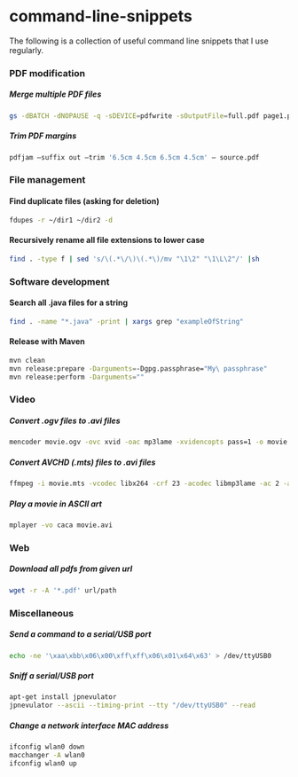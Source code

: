 # command-line-snippets

The following is a collection of useful command line snippets that I use regularly.


### PDF modification

##### Merge multiple PDF files

```bash
gs -dBATCH -dNOPAUSE -q -sDEVICE=pdfwrite -sOutputFile=full.pdf page1.pdf page2.pdf page3.pdf
```
    
##### Trim PDF margins

```bash
pdfjam –suffix out –trim '6.5cm 4.5cm 6.5cm 4.5cm' – source.pdf
```

### File management

#### Find duplicate files (asking for deletion)

```bash
fdupes -r ~/dir1 ~/dir2 -d
```

#### Recursively rename all file extensions to lower case

```bash
find . -type f | sed 's/\(.*\/\)\(.*\)/mv "\1\2" "\1\L\2"/' |sh
```

### Software development

#### Search all .java files for a string

```bash
find . -name "*.java" -print | xargs grep "exampleOfString"
```

#### Release with Maven

```bash
mvn clean
mvn release:prepare -Darguments=-Dgpg.passphrase="My\ passphrase"
mvn release:perform -Darguments=""
```

### Video

##### Convert .ogv files to .avi files

```bash
mencoder movie.ogv -ovc xvid -oac mp3lame -xvidencopts pass=1 -o movie.avi
```

##### Convert AVCHD (.mts) files to .avi files

```bash
ffmpeg -i movie.mts -vcodec libx264 -crf 23 -acodec libmp3lame -ac 2 -ab 192k -s 640x360 movie.avi
```

##### Play a movie in ASCII art

```bash
mplayer -vo caca movie.avi
```

### Web

##### Download all pdfs from given url

```bash
wget -r -A '*.pdf' url/path
```

### Miscellaneous

#####  Send a command to a serial/USB port

```bash
echo -ne '\xaa\xbb\x06\x00\xff\xff\x06\x01\x64\x63' > /dev/ttyUSB0
```

##### Sniff a serial/USB port

```bash
apt-get install jpnevulator
jpnevulator --ascii --timing-print --tty "/dev/ttyUSB0" --read
```

##### Change a network interface MAC address

```bash
ifconfig wlan0 down
macchanger -A wlan0
ifconfig wlan0 up
```
